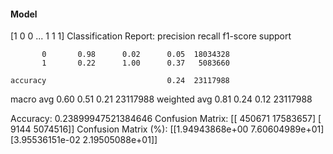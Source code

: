 #### Model
[1 0 0 ... 1 1 1]
Classification Report:
              precision    recall  f1-score   support

           0       0.98      0.02      0.05  18034328
           1       0.22      1.00      0.37   5083660

    accuracy                           0.24  23117988
   macro avg       0.60      0.51      0.21  23117988
weighted avg       0.81      0.24      0.12  23117988

Accuracy: 0.23899947521384646
Confusion Matrix:
[[  450671 17583657]
 [    9144  5074516]]
Confusion Matrix (%):
[[1.94943868e+00 7.60604989e+01]
 [3.95536151e-02 2.19505088e+01]]
